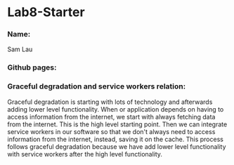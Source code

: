 # Lab8-Starter
### Name:  
Sam Lau
### Github pages:  

### Graceful degradation and service workers relation:  

Graceful degradation is starting with lots of technology and afterwards adding lower level functionality. When or application depends on having to access information from the internet, we start with always fetching data from the internet. This is the high level starting point. Then we can integrate service workers in our software so that we don't always need to access information from the internet, instead, saving it on the cache. This process follows graceful degradation because we have add lower level functionality with service workers after the high level functionality.